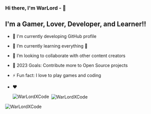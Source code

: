 

<!--
**WarLordXCode/WarLordXCode** is a ✨ _special_ ✨ repository because its `README.md` (this file) appears on your GitHub profile.

Here are some ideas to get you started:

- 🔭 I’m currently working on ...
- 🌱 I’m currently learning ...
- 👯 I’m looking to collaborate on ...
- 🤔 I’m looking for help with ...
- 💬 Ask me about ...
- 📫 How to reach me: ...
- 😄 Pronouns: ...
- ⚡ Fun fact: ...
-->
### Hi there, I'm WarLord -  👋 



## I'm a Gamer, Lover, Developer, and Learner!!

- 🔭 I'm currently developing GitHub profile
- 🌱 I’m currently learning everything 🤣
- 👯 I’m looking to collaborate with other content creators
- 🥅 2023 Goals: Contribute more to Open Source projects
- ⚡ Fun fact: I love to play games and coding
- ❤️ 




    <p><img align="left" src="https://github-readme-stats.vercel.app/api/top-langs?username=WarLordXCode&show_icons=true&locale=en&layout=compact" alt="WarLordXCode" /></p>

<p>&nbsp;<img align="center" src="https://github-readme-stats.vercel.app/api?username=WarLordXCode&show_icons=true&locale=en" alt="WarLordXCode" /></p>

<p><img align="center" src="https://github-readme-streak-stats.herokuapp.com/?user=WarLordXCode&" alt="WarLordXCode" /></p>

    
